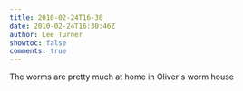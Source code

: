 ```yaml
---
title: 2010-02-24T16-30
date: 2010-02-24T16:30:46Z
author: Lee Turner
showtoc: false
comments: true
---
```


The worms are pretty much at home in Oliver's worm house

